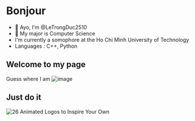 # Bonjour
- 👋 Ayo, I’m @LeTrongDuc2510
- 👀 My major is Computer Science
- I'm currently a somophore at the Ho Chi Minh University of Technology
- Languages : C++, Python

## Welcome to my page
Guess where I am
![image](https://user-images.githubusercontent.com/87889069/206115563-779ae72e-c50c-4a6d-ba37-6662a32b6a3c.png)

## Just do it
![26 Animated Logos to Inspire Your Own](https://user-images.githubusercontent.com/87889069/206984351-227ac394-01b0-423b-8af9-8d7f26912d45.gif)

<!---
LeTrongDuc2510/LeTrongDuc2510 is a ✨ special ✨ repository because its `README.md` (this file) appears on your GitHub profile.
You can click the Preview link to take a look at your changes.
--->
